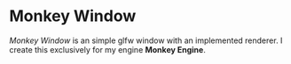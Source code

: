 # Monkey Window

*Monkey Window* is an simple glfw window with an implemented renderer. I create this exclusively for my engine **Monkey Engine**.